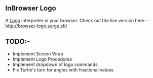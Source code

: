 ## InBrowser Logo

A [Logo](https://en.wikipedia.org/wiki/Logo_(programming_language)) interpreter in your browser. Check out the live version here - 
http://browser-logo.surge.sh/

## TODO:-

* Implement Screen Wrap
* Implement Logo Procedures
* Implement dropdown of logo commands
* Fix Turtle's turn for angles with fractional values
